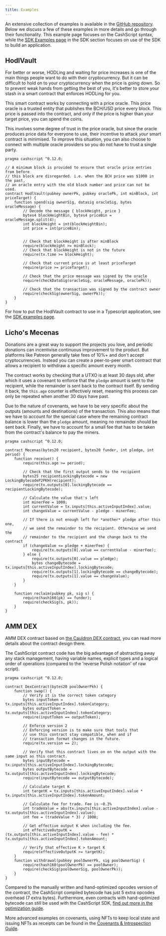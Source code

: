 ```yaml
---
title: Examples
---
```


An extensive collection of examples is available in the [GitHub repository](https://github.com/CashScript/cashscript/tree/master/examples). Below we discuss a few of these examples in more details and go through their functionality. This example page focuses on the CashScript syntax, while the [SDK Examples page](/docs/sdk/examples) in the SDK section focuses on use of the SDK to build an application.

## HodlVault
For better or worse, HODLing and waiting for price increases is one of the main things people want to do with their cryptocurrency. But it can be difficult to hold on to your cryptocurrency when the price is going down. So to prevent weak hands from getting the best of you, it's better to store your stash in a smart contract that enforces HODLing for you.

This smart contract works by connecting with a price oracle. This price oracle is a trusted entity that publishes the BCH/USD price every block. This price is passed into the contract, and only if the price is higher than your target price, you can spend the coins.

This involves some degree of trust in the price oracle, but since the oracle produces price data for everyone to use, their incentive to attack *your* smart contract is minimised. To improve this situation, you can also choose to connect with multiple oracle providers so you do not have to trust a single party.

```solidity
pragma cashscript ^0.12.0;

// A minimum block is provided to ensure that oracle price entries from before
// this block are disregarded. i.e. when the BCH price was $1000 in the past,
// an oracle entry with the old block number and price can not be used.
contract HodlVault(pubkey ownerPk, pubkey oraclePk, int minBlock, int priceTarget) {
    function spend(sig ownerSig, datasig oracleSig, bytes oracleMessage) {
        // Decode the message { blockHeight, price }
        bytes4 blockHeightBin, bytes4 priceBin = oracleMessage.split(4);
        int blockHeight = int(blockHeightBin);
        int price = int(priceBin);


        // Check that blockHeight is after minBlock
        require(blockHeight >= minBlock);
        // Check that blockHeight is not in the future
        require(tx.time >= blockHeight);

        // Check that current price is at least priceTarget
        require(price >= priceTarget);

        // Check that the price message was signed by the oracle
        require(checkDataSig(oracleSig, oracleMessage, oraclePk));

        // Check that the transaction was signed by the contract owner
        require(checkSig(ownerSig, ownerPk));
    }
}
```

For how to put the HodlVault contract to use in a Typescript application, see the [SDK examples page](/docs/sdk/examples#hodlvault).


## Licho's Mecenas
Donations are a great way to support the projects you love, and periodic donations can incentivise continuous improvement to the product. But platforms like Patreon generally take fees of 10%+ and don't accept cryptocurrencies. Instead you can create a peer-to-peer smart contract that allows a recipient to withdraw a specific amount every month.

The contract works by checking that a UTXO is at least 30 days old, after which it uses a covenant to enforce that the `pledge` amount is sent to the recipient, while the remainder is sent back to the contract itself. By sending it back, the `this.age` counter is effectively reset, meaning this process can only be repeated when another 30 days have past.

Due to the nature of covenants, we have to be very specific about the outputs (amounts and destinations) of the transaction. This also means that we have to account for the special case where the remaining contract balance is lower than the `pledge` amount, meaning no remainder should be sent back. Finally, we have to account for a small fee that has to be taken from the contract's balance to pay the miners.

```solidity
pragma cashscript ^0.12.0;

contract Mecenas(bytes20 recipient, bytes20 funder, int pledge, int period) {
    function receive() {
        require(this.age >= period);

        // Check that the first output sends to the recipient
        bytes25 recipientLockingBytecode = new LockingBytecodeP2PKH(recipient);
        require(tx.outputs[0].lockingBytecode == recipientLockingBytecode);

        // Calculate the value that's left
        int minerFee = 1000;
        int currentValue = tx.inputs[this.activeInputIndex].value;
        int changeValue = currentValue - pledge - minerFee;

        // If there is not enough left for *another* pledge after this one,
        // we send the remainder to the recipient. Otherwise we send the
        // remainder to the recipient and the change back to the contract
        if (changeValue <= pledge + minerFee) {
            require(tx.outputs[0].value == currentValue - minerFee);
        } else {
            require(tx.outputs[0].value == pledge);
            bytes changeBytecode = tx.inputs[this.activeInputIndex].lockingBytecode;
            require(tx.outputs[1].lockingBytecode == changeBytecode);
            require(tx.outputs[1].value == changeValue);
        }
    }

    function reclaim(pubkey pk, sig s) {
        require(hash160(pk) == funder);
        require(checkSig(s, pk));
    }
}
```

## AMM DEX

AMM DEX contract based on [the Cauldron DEX contract](https://www.cauldron.quest/_files/ugd/ae85be_b1dc04d2b6b94ab5a200e3d8cd197aa3.pdf), you can read more details about the contract design there.

The CashScript contract code has the big advantage of abstracting away any stack management, having variable names, explicit types and a logical order of operations (compared to the 'reverse Polish notation' of raw script).

```solidity
pragma cashscript ^0.12.0;

contract DexContract(bytes20 poolOwnerPkh) {
    function swap() {
        // Verify it is the correct token category
        bytes inputToken = tx.inputs[this.activeInputIndex].tokenCategory;
        bytes outputToken = tx.outputs[this.activeInputIndex].tokenCategory;
        require(inputToken == outputToken);

        // Enforce version 2
        // Enforcing version is to make sure that tools that
        // use this contract stay compatible, when and if
        // transaction format changes in the future.
        require(tx.version == 2);

        // Verify that this contract lives on on the output with the same input as this contract.
        bytes inputBytecode = tx.inputs[this.activeInputIndex].lockingBytecode;
        bytes outputBytecode = tx.outputs[this.activeInputIndex].lockingBytecode;
        require(inputBytecode == outputBytecode);

        // Calculate target K
        int targetK = tx.inputs[this.activeInputIndex].value * tx.inputs[this.activeInputIndex].tokenAmount;

        // Calculate fee for trade. Fee is ~0.3%
        int tradeValue = abs(tx.inputs[this.activeInputIndex].value - tx.outputs[this.activeInputIndex].value);
        int fee = (tradeValue * 3) / 1000;

        // Get effective output K when including the fee.
        int effectiveOutputK = (tx.outputs[this.activeInputIndex].value - fee) * tx.outputs[this.activeInputIndex].tokenAmount;

        // Verify that effective K > target K
        require(effectiveOutputK >= targetK);
    }
    function withdrawal(pubkey poolOwnerPk, sig poolOwnerSig) {
        require(hash160(poolOwnerPk) == poolOwner);
        require(checkSig(poolOwnerSig, poolOwnerPk));
    }
}
```

Compared to the manually written and hand-optimized opcodes version of the contract, the CashScript compiled bytecode has just 5 extra opcodes overhead (7 extra bytes). Furthermore, even contracts with hand-optimized bytecode can still be used with the CashScript SDK, [find out more in the optimization guide](/docs/guides/optimization#hand-optimizing-bytecode).

More advanced examples on covenants, using NFTs to keep local state and issuing NFTs as receipts can be found in the [Covenants & Introspection Guide](/docs/guides/covenants).
